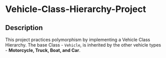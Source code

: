 # Vehicle-Class-Hierarchy-Project
## Description
  This project practices polymorphism by implementing a Vehicle Class Hierarchy. The base Class - `Vehicle`, is inherited by the other vehicle types - **Motorcycle, Truck,
  Boat, and Car**.
